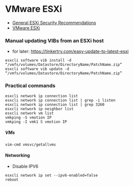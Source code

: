 # VMware ESXi

- [General ESXi Security Recommendations](https://docs.vmware.com/en/VMware-vSphere/7.0/com.vmware.vsphere.security.doc/GUID-B39474AF-6778-499A-B8AB-E973BE6D4899.html)
- [VMware ESXi](https://www.vmware.com/products/esxi-and-esx.html)


### Manual updating VIBs from an ESXi host
- for later:  https://tinkertry.com/easy-update-to-latest-esxi
````powersell
esxcli software vib install -d “/vmfs/volumes/Datastore/DirectoryName/PatchName.zip“
esxcli software vib update -d “/vmfs/volumes/Datastore/DirectoryName/PatchName.zip”
````

### Practical commands
````powersell
esxcli network ip connection list
esxcli network ip connection list | grep -i listen
esxcli network ip connection list | grep 3260
esxcli network ip neighbor list
esxcli network vm list
vmkping -S vmotion IP
vmkping -I vmk1 S vmotion IP
````
##### VMs
````
vim-cmd vmsvc/getallvms
````

#### Networking
- Disable IPV6
````
esxcli network ip set --ipv6-enabled=false
reboot
````
